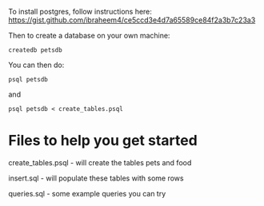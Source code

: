 To install postgres, follow instructions here: https://gist.github.com/ibraheem4/ce5ccd3e4d7a65589ce84f2a3b7c23a3

Then to create a database on your own machine:

```createdb petsdb```

You can then do:

```psql petsdb```

and 

```psql petsdb < create_tables.psql```


# Files to help you get started

create_tables.psql - will create the tables pets and food

insert.sql - will populate these tables with some rows

queries.sql - some example queries you can try


